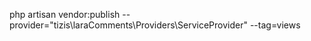 php artisan vendor:publish --provider="tizis\laraComments\Providers\ServiceProvider" --tag=views



<?php

namespace App\Entity;

use tizis\laraComments\Entity\Comment as laraComment;

class Comment extends laraComment
{
